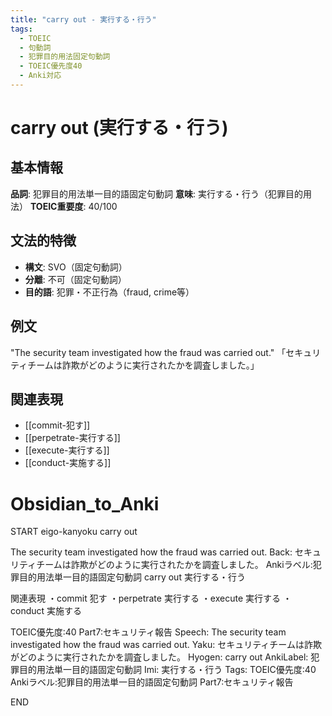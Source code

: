 ```yaml
---
title: "carry out - 実行する・行う"
tags:
  - TOEIC
  - 句動詞
  - 犯罪目的用法固定句動詞
  - TOEIC優先度40
  - Anki対応
---
```


# carry out (実行する・行う)

## 基本情報
**品詞**: 犯罪目的用法単一目的語固定句動詞
**意味**: 実行する・行う（犯罪目的用法）
**TOEIC重要度**: 40/100

## 文法的特徴
- **構文**: SVO（固定句動詞）
- **分離**: 不可（固定句動詞）
- **目的語**: 犯罪・不正行為（fraud, crime等）

## 例文
"The security team investigated how the fraud was carried out."
「セキュリティチームは詐欺がどのように実行されたかを調査しました。」

## 関連表現
- [[commit-犯す]]
- [[perpetrate-実行する]]
- [[execute-実行する]]
- [[conduct-実施する]]

# Obsidian_to_Anki
START
eigo-kanyoku
carry out

The security team investigated how the fraud was carried out.
Back: 
セキュリティチームは詐欺がどのように実行されたかを調査しました。
Ankiラベル:犯罪目的用法単一目的語固定句動詞
carry out
実行する・行う

関連表現
・commit 犯す
・perpetrate 実行する
・execute 実行する
・conduct 実施する

TOEIC優先度:40
Part7:セキュリティ報告
Speech: The security team investigated how the fraud was carried out.
Yaku: セキュリティチームは詐欺がどのように実行されたかを調査しました。
Hyogen: carry out
AnkiLabel: 犯罪目的用法単一目的語固定句動詞
Imi: 実行する・行う
Tags: TOEIC優先度:40 Ankiラベル:犯罪目的用法単一目的語固定句動詞 Part7:セキュリティ報告
<!--ID: 1753001097611-->
END 